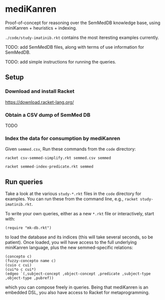 # mediKanren

Proof-of-concept for reasoning over the SemMedDB knowledge base, using miniKanren + heuristics + indexing.

`./code/study-imatinib.rkt` contains the most iteresting examples currently.

TODO: add SemMedDB files, along with terms of use information for SemMedDB.

TODO: add simple instructions for running the queries.


## Setup

### Download and install Racket

https://download.racket-lang.org/


### Obtain a CSV dump of SemMed DB

TODO


### Index the data for consumption by mediKanren

Given `semmed.csv`, Run these commands from the `code` directory:

```
racket csv-semmed-simplify.rkt semmed.csv semmed

racket semmed-index-predicate.rkt semmed
```


## Run queries

Take a look at the various `study-*.rkt` files in the `code` directory for examples.  You can run these from the command line, e.g., `racket study-imatinib.rkt`.

To write your own queries, either as a new `*.rkt` file or interactively, start with:

```
(require "mk-db.rkt")
```

to load the database and its indices (this will take several seconds, so be patient).  Once loaded, you will have access to the full underlying miniKanren language, plus the new semmed-specific relations:

```
(concepto c)
(fuzzy-concepto name c)
(cuio c cui)
(cui*o c cui*)
(edgeo `(,subject-concept ,object-concept ,predicate ,subject-type ,object-type ,pubref))
```

which you can compose freely in queries.  Being that mediKanren is an embedded DSL, you also have access to Racket for metaprogramming.
